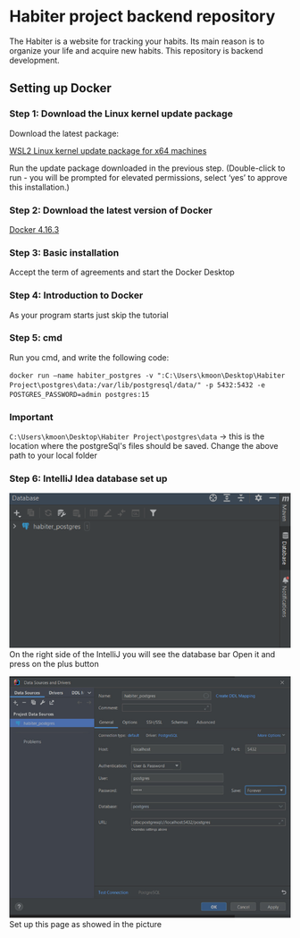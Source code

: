 # Habiter project backend repository

The Habiter is a website for tracking your habits. Its main reason is to organize your life and acquire new habits.
This repository is backend development.

## Setting up Docker

### Step 1: Download the Linux kernel update package
Download the latest package:

[WSL2 Linux kernel update package for x64 machines](https://wslstorestorage.blob.core.windows.net/wslblob/wsl_update_x64.msi)

Run the update package downloaded in the previous step. (Double-click to run - you will be prompted for elevated permissions, select ‘yes’ to approve this installation.)


### Step 2: Download the latest version of Docker

[Docker 4.16.3](https://desktop.docker.com/win/main/amd64/Docker%20Desktop%20Installer.exe?utm_source=docker&utm_medium=webreferral&utm_campaign=docs-driven-download-win-amd64)

### Step 3: Basic installation

Accept the term of agreements and start the Docker Desktop

### Step 4: Introduction to Docker

As your program starts just skip the tutorial

### Step 5: cmd 

Run you cmd, and write the following code:

`docker run —name habiter_postgres -v ":C:\Users\kmoon\Desktop\Habiter Project\postgres\data:/var/lib/postgresql/data/" -p 5432:5432 -e POSTGRES_PASSWORD=admin postgres:15`

### Important
`C:\Users\kmoon\Desktop\Habiter Project\postgres\data` -> this is the location where the postgreSql's files should be saved.
Change the above path to your local folder

### Step 6: IntelliJ Idea database set up
![img.png](img.png)
On the right side of the IntelliJ you will see the database bar
Open it and press on the plus button

![img_1.png](img_1.png)
Set up this page as showed in the picture
